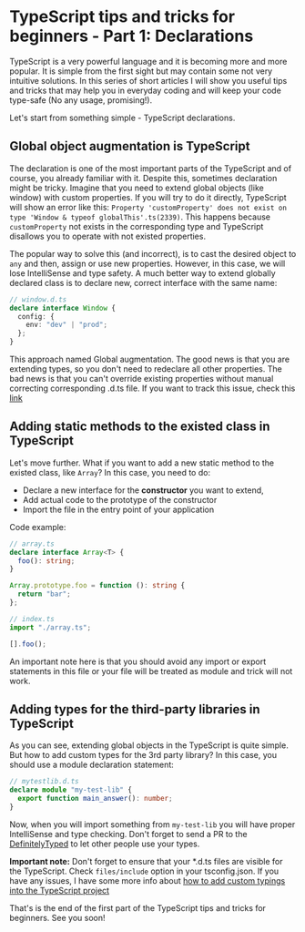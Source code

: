 # TypeScript tips and tricks for beginners - Part 1: Declarations

TypeScript is a very powerful language and it is becoming more and more popular. It is simple from the first sight but may contain some not very intuitive solutions.
In this series of short articles I will show you useful tips and tricks that may help you in everyday coding and will keep your code type-safe (No any usage, promising!).

Let's start from something simple - TypeScript declarations.

## Global object augmentation is TypeScript

The declaration is one of the most important parts of the TypeScript and of course, you already familiar with it. Despite this, sometimes declaration might be tricky. Imagine that you need to extend global objects (like window) with custom properties. If you will try to do it directly, TypeScript will show an error like this: `Property 'customProperty' does not exist on type 'Window & typeof globalThis'.ts(2339)`. This happens because `customProperty` not exists in the corresponding type and TypeScript disallows you to operate with not existed properties.

The popular way to solve this (and incorrect), is to cast the desired object to `any` and then, assign or use new properties. However, in this case, we will lose IntelliSense and type safety. A much better way to extend globally declared class is to declare new, correct interface with the same name:

```typescript
// window.d.ts
declare interface Window {
  config: {
    env: "dev" | "prod";
  };
}
```

This approach named Global augmentation. The good news is that you are extending types, so you don't need to redeclare all other properties. The bad news is that you can't override existing properties without manual correcting corresponding .d.ts file. If you want to track this issue, check this [link](https://github.com/microsoft/TypeScript/issues/36146)

## Adding static methods to the existed class in TypeScript

Let's move further. What if you want to add a new static method to the existed class, like `Array`? In this case, you need to do:

- Declare a new interface for the **constructor** you want to extend,
- Add actual code to the prototype of the constructor
- Import the file in the entry point of your application

Code example:

```typescript
// array.ts
declare interface Array<T> {
  foo(): string;
}

Array.prototype.foo = function (): string {
  return "bar";
};
```

```typescript
// index.ts
import "./array.ts";

[].foo();
```

An important note here is that you should avoid any import or export statements in this file or your file will be treated as module and trick will not work.

## Adding types for the third-party libraries in TypeScript

As you can see, extending global objects in the TypeScript is quite simple. But how to add custom types for the 3rd party library? In this case, you should use a module declaration statement:

```typescript
// mytestlib.d.ts
declare module "my-test-lib" {
  export function main_answer(): number;
}
```

Now, when you will import something from `my-test-lib` you will have proper IntelliSense and type checking. Don't forget to send a PR to the [DefinitelyTyped](https://github.com/DefinitelyTyped/DefinitelyTyped) to let other people use your types.

**Important note:** Don't forget to ensure that your *.d.ts files are visible for the TypeScript. Check `files/include` option in your tsconfig.json. If you have any issues, I have some more info about [how to add custom typings into the TypeScript project](https://drag13.io/posts/custom-typings/index.html)

That's is the end of the first part of the TypeScript tips and tricks for beginners. See you soon!